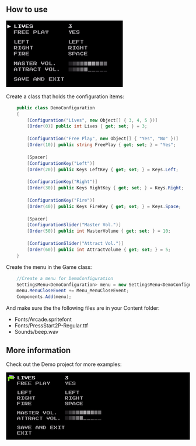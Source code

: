 ## How to use

![alt text](Documentation/demo.gif)

Create a class that holds the configuration items:

```C#
    public class DemoConfiguration
    {
        [Configuration("Lives", new Object[] { 3, 4, 5 })]
        [Order(0)] public int Lives { get; set; } = 3;

        [Configuration("Free Play", new Object[] { "Yes", "No" })]
        [Order(10)] public string FreePlay { get; set; } = "Yes";       

        [Spacer]
        [ConfigurationKey("Left")]
        [Order(20)] public Keys LeftKey { get; set; } = Keys.Left;

        [ConfigurationKey("Right")]
        [Order(30)] public Keys RightKey { get; set; } = Keys.Right;

        [ConfigurationKey("Fire")]
        [Order(40)] public Keys FireKey { get; set; } = Keys.Space;

        [Spacer]
        [ConfigurationSlider("Master Vol.")]
        [Order(50)] public int MasterVolume { get; set; } = 10;

        [ConfigurationSlider("Attract Vol.")]
        [Order(60)] public int AttractVolume { get; set; } = 5;               
    }
```

Create the menu in the Game class:

```C#      
    //Create a menu for DemoConfiguration
    SettingsMenu<DemoConfiguration> menu = new SettingsMenu<DemoConfiguration>(this, myConfiguration);
    menu.MenuCloseEvent += Menu_MenuCloseEvent;        
    Components.Add(menu);                       
```

And make sure the the following files are in your Content folder:
- Fonts/Arcade.spritefont
- Fonts/PressStart2P-Regular.ttf
- Sounds/beep.wav

## More information

Check out the Demo project for more examples:

![alt text](Documentation/demo2.gif)

